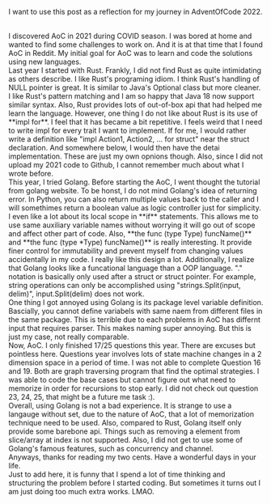 I want to use this post as a reflection for my journey in AdventOfCode 2022. 

<br>
I discovered AoC in 2021 during COVID season. I was bored at home and wanted to find some challenges to work on. And it is at that time that I found AoC in Reddit. My initial goal for AoC was to learn and code the solutions using new languages. 

<br>    
Last year I started with Rust. Frankly, I did not find Rust as quite intimidating as others describe. I like Rust's programing idiom. I think Rust's handling of NULL pointer is great. It is similar to Java's Optional class but more cleaner. I like Rust's pattern matching and I am so happy that Java 18 now support similar syntax. Also, Rust provides lots of out-of-box api that had helped me learn the language. However, one thing I do not like about Rust is its use of **impl for**. I feel that it has became a bit repetitive. I feels weird that I need to write impl for every trait I want to implement. If for me, I would rather write a definition like "impl Action1, Action2, ... for struct" near the struct declaration. And somewhere below, I would then have the detai implementation. These are just my own opnions though. Also, since I did not upload my 2021 code to Github, I cannot remember much about what I wrote before. 

<br>
This year, I tried Golang. Before starting the AoC, I went thought the tutorial from golang website. To be honst, I do not mind Golang's idea of returning error. In Python, you can also return multiple values back to the caller and I will somethimes return a boolean value as logic controller just for simplicity. I even like a lot about its local scope in **if** statements. This allows me to use same auxiliary variable names without worrying it will go out of scope and affect other part of code. Also, **the func (type Type) funcName()** and  **the func (type *Type) funcName()** is really interesting. It provide finer control for immutability and prevent myself from changing values accidentally in my code. I really like this design a lot. Additionally, I realize that Golang looks like a funcational language than a OOP language. "." notation is basically only used after a struct or struct pointer. For example, string operations can only be accomplished using "strings.Split(input, delim)", input.Split(delim) does not work. 

<br>
One thing I got annoyed using Golang is its package level variable definition. Bascially, you cannot define variabels with same naem from different files in the same package. This is terrible due to each problems in AoC has differnt input that requires parser. This makes naming super annoying. But this is just my case, not really comparable.

<br>
Now, AoC. I only finished 17/25 questions this year. There are excuses but pointless here. Questions year involves lots of state machine changes in a 2 dimension space in a period of time. I was not able to complete Question 16 and 19. Both are graph traversing program that find the optimal strategies. I was able to code the base cases but cannot figure out what need to memorize in order for recursions to stop early. I did not check out question 23, 24, 25, that might be a future me task :). 

<br>
Overall, using Golang is not a bad experience. It is strange to use a langauge without set, due to the nature of AoC, that a lot of memorization technique need to be used. Also, compared to Rust, Golang itself only provide some barebone api. Things such as removing a element from slice/array at index is not supported. Also, I did not get to use some of Golang's famous features, such as concurrency and channel. 

<br>
Anyways, thanks for reading my two cents. Have a wonderful days in your life. 

<br>
Just to add here, it is funny that I spend a lot of time thinking and structuring the problem before I started coding. But sometimes it turns out I am just doing too much extra works. LMAO. 